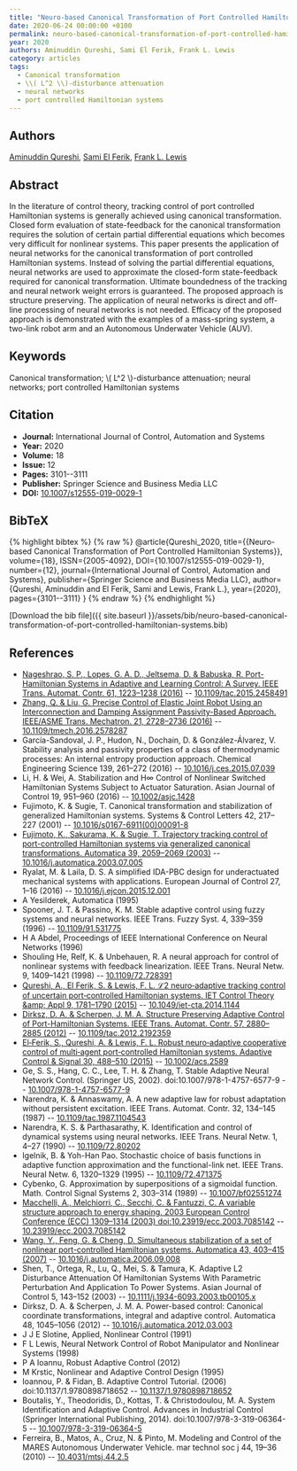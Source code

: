 ```yaml
---
title: "Neuro-based Canonical Transformation of Port Controlled Hamiltonian Systems"
date: 2020-06-24 00:00:00 +0100
permalink: neuro-based-canonical-transformation-of-port-controlled-hamiltonian-systems
year: 2020
authors: Aminuddin Qureshi, Sami El Ferik, Frank L. Lewis
category: articles
tags:
  - Canonical transformation
  - \\( L^2 \\)-disturbance attenuation
  - neural networks
  - port controlled Hamiltonian systems
---
```

 
## Authors
[Aminuddin Qureshi](authors/aminuddin-qureshi), [Sami El Ferik](authors/sami-el-ferik), [Frank L. Lewis](authors/frank-l-lewis)
 
## Abstract
In the literature of control theory, tracking control of port controlled Hamiltonian systems is generally achieved using canonical transformation. Closed form evaluation of state-feedback for the canonical transformation requires the solution of certain partial differential equations which becomes very difficult for nonlinear systems. This paper presents the application of neural networks for the canonical transformation of port controlled Hamiltonian systems. Instead of solving the partial differential equations, neural networks are used to approximate the closed-form state-feedback required for canonical transformation. Ultimate boundedness of the tracking and neural network weight errors is guaranteed. The proposed approach is structure preserving. The application of neural networks is direct and off-line processing of neural networks is not needed. Efficacy of the proposed approach is demonstrated with the examples of a mass-spring system, a two-link robot arm and an Autonomous Underwater Vehicle (AUV).
 
## Keywords
Canonical transformation; \\( L^2 \\)-disturbance attenuation; neural networks; port controlled Hamiltonian systems
 
## Citation
- **Journal:** International Journal of Control, Automation and Systems
- **Year:** 2020
- **Volume:** 18
- **Issue:** 12
- **Pages:** 3101--3111
- **Publisher:** Springer Science and Business Media LLC
- **DOI:** [10.1007/s12555-019-0029-1](https://doi.org/10.1007/s12555-019-0029-1)
 
## BibTeX
{% highlight bibtex %}
{% raw %}
@article{Qureshi_2020,
  title={{Neuro-based Canonical Transformation of Port Controlled Hamiltonian Systems}},
  volume={18},
  ISSN={2005-4092},
  DOI={10.1007/s12555-019-0029-1},
  number={12},
  journal={International Journal of Control, Automation and Systems},
  publisher={Springer Science and Business Media LLC},
  author={Qureshi, Aminuddin and El Ferik, Sami and Lewis, Frank L.},
  year={2020},
  pages={3101--3111}
}
{% endraw %}
{% endhighlight %}
 
[Download the bib file]({{ site.baseurl }}/assets/bib/neuro-based-canonical-transformation-of-port-controlled-hamiltonian-systems.bib)
 
## References
- [Nageshrao, S. P., Lopes, G. A. D., Jeltsema, D. & Babuska, R. Port-Hamiltonian Systems in Adaptive and Learning Control: A Survey. IEEE Trans. Automat. Contr. 61, 1223–1238 (2016)](port-hamiltonian-systems-in-adaptive-and-learning-control-a-survey) -- [10.1109/tac.2015.2458491](https://doi.org/10.1109/tac.2015.2458491)
- [Zhang, Q. & Liu, G. Precise Control of Elastic Joint Robot Using an Interconnection and Damping Assignment Passivity-Based Approach. IEEE/ASME Trans. Mechatron. 21, 2728–2736 (2016)](precise-control-of-elastic-joint-robot-using-an-interconnection-and-damping-assignment-passivity-based-approach) -- [10.1109/tmech.2016.2578287](https://doi.org/10.1109/tmech.2016.2578287)
- García-Sandoval, J. P., Hudon, N., Dochain, D. & González-Álvarez, V. Stability analysis and passivity properties of a class of thermodynamic processes: An internal entropy production approach. Chemical Engineering Science 139, 261–272 (2016) -- [10.1016/j.ces.2015.07.039](https://doi.org/10.1016/j.ces.2015.07.039)
- Li, H. & Wei, A. Stabilization and H∞ Control of Nonlinear Switched Hamiltonian Systems Subject to Actuator Saturation. Asian Journal of Control 19, 951–960 (2016) -- [10.1002/asjc.1428](https://doi.org/10.1002/asjc.1428)
- Fujimoto, K. & Sugie, T. Canonical transformation and stabilization of generalized Hamiltonian systems. Systems &amp; Control Letters 42, 217–227 (2001) -- [10.1016/s0167-6911(00)00091-8](https://doi.org/10.1016/s0167-6911(00)00091-8)
- [Fujimoto, K., Sakurama, K. & Sugie, T. Trajectory tracking control of port-controlled Hamiltonian systems via generalized canonical transformations. Automatica 39, 2059–2069 (2003)](trajectory-tracking-control-of-port-controlled-hamiltonian-systems-via-generalized-canonical-transformations) -- [10.1016/j.automatica.2003.07.005](https://doi.org/10.1016/j.automatica.2003.07.005)
- Ryalat, M. & Laila, D. S. A simplified IDA-PBC design for underactuated mechanical systems with applications. European Journal of Control 27, 1–16 (2016) -- [10.1016/j.ejcon.2015.12.001](https://doi.org/10.1016/j.ejcon.2015.12.001)
- A Yesilderek, Automatica (1995)
- Spooner, J. T. & Passino, K. M. Stable adaptive control using fuzzy systems and neural networks. IEEE Trans. Fuzzy Syst. 4, 339–359 (1996) -- [10.1109/91.531775](https://doi.org/10.1109/91.531775)
- H A Abdel, Proceedings of IEEE International Conference on Neural Networks (1996)
- Shouling He, Relf, K. & Unbehauen, R. A neural approach for control of nonlinear systems with feedback linearization. IEEE Trans. Neural Netw. 9, 1409–1421 (1998) -- [10.1109/72.728391](https://doi.org/10.1109/72.728391)
- [Qureshi, A., El Ferik, S. & Lewis, F. L. ℒ2 neuro‐adaptive tracking control of uncertain port‐controlled Hamiltonian systems. IET Control Theory &amp;amp; Appl 9, 1781–1790 (2015)](l-sub-2-sub-neuro-adaptive-tracking-control-of-uncertain-port-controlled-hamiltonian-systems) -- [10.1049/iet-cta.2014.1144](https://doi.org/10.1049/iet-cta.2014.1144)
- [Dirksz, D. A. & Scherpen, J. M. A. Structure Preserving Adaptive Control of Port-Hamiltonian Systems. IEEE Trans. Automat. Contr. 57, 2880–2885 (2012)](structure-preserving-adaptive-control-of-port-hamiltonian-systems) -- [10.1109/tac.2012.2192359](https://doi.org/10.1109/tac.2012.2192359)
- [El‐Ferik, S., Qureshi, A. & Lewis, F. L. Robust neuro‐adaptive cooperative control of multi‐agent port‐controlled Hamiltonian systems. Adaptive Control &amp; Signal 30, 488–510 (2015)](robust-neuro-adaptive-cooperative-control-of-multi-agent-port-controlled-hamiltonian-systems) -- [10.1002/acs.2589](https://doi.org/10.1002/acs.2589)
- Ge, S. S., Hang, C. C., Lee, T. H. & Zhang, T. Stable Adaptive Neural Network Control. (Springer US, 2002). doi:10.1007/978-1-4757-6577-9 -- [10.1007/978-1-4757-6577-9](https://doi.org/10.1007/978-1-4757-6577-9)
- Narendra, K. & Annaswamy, A. A new adaptive law for robust adaptation without persistent excitation. IEEE Trans. Automat. Contr. 32, 134–145 (1987) -- [10.1109/tac.1987.1104543](https://doi.org/10.1109/tac.1987.1104543)
- Narendra, K. S. & Parthasarathy, K. Identification and control of dynamical systems using neural networks. IEEE Trans. Neural Netw. 1, 4–27 (1990) -- [10.1109/72.80202](https://doi.org/10.1109/72.80202)
- Igelnik, B. & Yoh-Han Pao. Stochastic choice of basis functions in adaptive function approximation and the functional-link net. IEEE Trans. Neural Netw. 6, 1320–1329 (1995) -- [10.1109/72.471375](https://doi.org/10.1109/72.471375)
- Cybenko, G. Approximation by superpositions of a sigmoidal function. Math. Control Signal Systems 2, 303–314 (1989) -- [10.1007/bf02551274](https://doi.org/10.1007/bf02551274)
- [Macchelli, A., Melchiorri, C., Secchi, C. & Fantuzzi, C. A variable structure approach to energy shaping. 2003 European Control Conference (ECC) 1309–1314 (2003) doi:10.23919/ecc.2003.7085142](a-variable-structure-approach-to-energy-shaping) -- [10.23919/ecc.2003.7085142](https://doi.org/10.23919/ecc.2003.7085142)
- [Wang, Y., Feng, G. & Cheng, D. Simultaneous stabilization of a set of nonlinear port-controlled Hamiltonian systems. Automatica 43, 403–415 (2007)](simultaneous-stabilization-of-a-set-of-nonlinear-port-controlled-hamiltonian-systems) -- [10.1016/j.automatica.2006.09.008](https://doi.org/10.1016/j.automatica.2006.09.008)
- Shen, T., Ortega, R., Lu, Q., Mei, S. & Tamura, K. Adaptive L2 Disturbance Attenuation Of Hamiltonian Systems With Parametric Perturbation And Application To Power Systems. Asian Journal of Control 5, 143–152 (2003) -- [10.1111/j.1934-6093.2003.tb00105.x](https://doi.org/10.1111/j.1934-6093.2003.tb00105.x)
- Dirksz, D. A. & Scherpen, J. M. A. Power-based control: Canonical coordinate transformations, integral and adaptive control. Automatica 48, 1045–1056 (2012) -- [10.1016/j.automatica.2012.03.003](https://doi.org/10.1016/j.automatica.2012.03.003)
- J J E Slotine, Applied, Nonlinear Control (1991)
- F L Lewis, Neural Network Control of Robot Manipulator and Nonlinear Systems (1998)
- P A Ioannu, Robust Adaptive Control (2012)
- M Krstic, Nonlinear and Adaptive Control Design (1995)
- Ioannou, P. & Fidan, B. Adaptive Control Tutorial. (2006) doi:10.1137/1.9780898718652 -- [10.1137/1.9780898718652](https://doi.org/10.1137/1.9780898718652)
- Boutalis, Y., Theodoridis, D., Kottas, T. & Christodoulou, M. A. System Identification and Adaptive Control. Advances in Industrial Control (Springer International Publishing, 2014). doi:10.1007/978-3-319-06364-5 -- [10.1007/978-3-319-06364-5](https://doi.org/10.1007/978-3-319-06364-5)
- Ferreira, B., Matos, A., Cruz, N. & Pinto, M. Modeling and Control of the MARES Autonomous Underwater Vehicle. mar technol soc j 44, 19–36 (2010) -- [10.4031/mtsj.44.2.5](https://doi.org/10.4031/mtsj.44.2.5)

